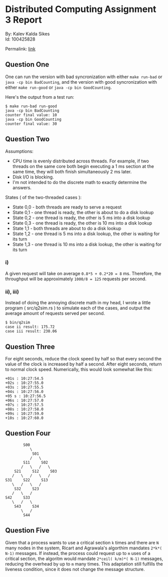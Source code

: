 # Distributed Computing Assignment 3 Report
By: Kalev Kalda Sikes  
Id: 100425828  

Permalink: [link](https://github.com/kiwistrongis/distributed-assign/blob/master/three/report.md)

## Question One
One can run the version with bad syncronization with either `make run-bad` or `java -cp bin BadCounting`, and the version with good syncronization with either `make run-good` or `java -cp bin GoodCounting`.

Here's the output from a test run:
```
$ make run-bad run-good
java -cp bin BadCounting
counter final value: 10
java -cp bin GoodCounting
counter final value: 30
```

## Question Two
Assumptions:  
 - CPU time is evenly distributed across threads. For example, if two threads on the same core both begin executing a 1 ms section at the same time, they will both finish simultaneously 2 ms later.
 - Disk I/O is blocking.
 - I'm not intended to do the discrete math to exactly determine the answers.

States ( of the two-threaded cases ):  
 - State 0,0 - both threads are ready to serve a request
 - State 0,1 - one thread is ready, the other is about to do a disk lookup
 - State 0,2 - one thread is ready, the other is 5 ms into a disk lookup
 - State 0,3 - one thread is ready, the other is 10 ms into a disk lookup
 - State 1,1 - both threads are about to do a disk lookup
 - State 1,2 - one thread is 5 ms into a disk lookup, the other is waiting for its turn
 - State 1,3 - one thread is 10 ms into a disk lookup, the other is waiting for its turn

### i)
A given request will take on average `0.8*5 + 0.2*20 = 8` ms. Therefore, the throughput will be approximately `1000/8 = 125` requests per second.

### ii), iii)
Instead of doing the annoying discrete math in my head, I wrote a little program ( src/q2sim.rs ) to simulate each of the cases, and output the average amount of requests served per second.
```
$ bin/q2sim
case ii result: 175.72
case iii result: 230.06
```

## Question Three
For eight seconds, reduce the clock speed by half so that every second the value of the clock is increased by half a second. After eight seconds, return to normal clock speed. Numerically, this would look somewhat like this:  
```
+01s : 10:27:54.5
+02s : 10:27:55.0
+03s : 10:27:55.5
+04s : 10:27:56.0
+05	s : 10:27:56.5
+06s : 10:27:57.0
+07s : 10:27:57.5
+08s : 10:27:58.0
+09s : 10:27:59.0
+10s : 10:27:60.0
```

## Question Four
```
        S00
           \
            S01
           /   \
        S11     S02
       /   \   /   \
    S21     S12     S03
   /   \   /   \   /
S31     S22     S13
   \   /   \   /
    S32     S23
   /   \   /
S42     S33
   \   /   \
    S43     S34
       \   /
        S44
```

## Question Five
Given that a process wants to use a critical section `k` times and there are `N` many nodes in the system, Ricart and Agrawala's algorthim mandates `2*k*( N-1)` messages. If instead, the process could request up to `m` uses of a critical section, the algoritm would mandate `2*ceil( k/m)*( N-1)` messages, reducing the overhead by up to `m` many times. This adaptation still fulfills the liveness condition, since it does not change the message structure.
